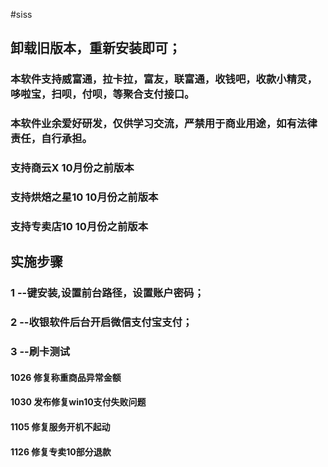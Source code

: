 #siss
 
## 卸载旧版本，重新安装即可；

### 本软件支持威富通，拉卡拉，富友，联富通，收钱吧，收款小精灵，哆啦宝，扫呗，付呗，等聚合支付接口。 
### 本软件业余爱好研发，仅供学习交流，严禁用于商业用途，如有法律责任，自行承担。
### 支持商云X      10月份之前版本 
### 支持烘焙之星10 10月份之前版本
### 支持专卖店10   10月份之前版本
## 实施步骤
### 1 --键安装,设置前台路径，设置账户密码；
### 2 --收银软件后台开启微信支付宝支付；
### 3 --刷卡测试

#### 1026 修复称重商品异常金额
#### 1030 发布修复win10支付失败问题
#### 1105 修复服务开机不起动
#### 1126 修复专卖10部分退款
